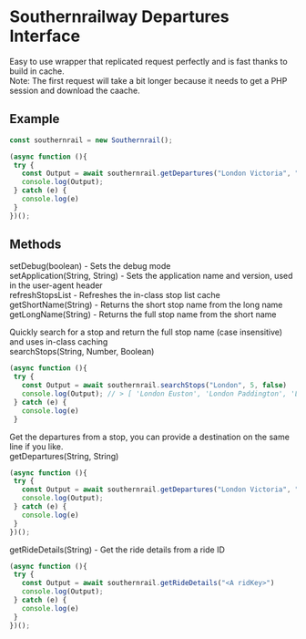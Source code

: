 # Southernrailway Departures Interface
 Easy to use wrapper that replicated request perfectly and is fast thanks to build in cache.  
 Note: The first request will take a bit longer because it needs to get a PHP session and download the caache.  
 
## Example
```js
const southernrail = new Southernrail();

(async function (){
 try {
   const Output = await southernrail.getDepartures("London Victoria", "Brighton")
   console.log(Output);
 } catch (e) {
   console.log(e)
 }
})();
```
## Methods
setDebug(boolean) - Sets the debug mode  
setApplication(String, String) - Sets the application name and version, used in the user-agent header  
refreshStopsList - Refreshes the in-class stop list cache  
getShortName(String) - Returns the short stop name from the long name  
getLongName(String) - Returns the full stop name from the short name  
  
Quickly search for a stop and return the full stop name (case insensitive) and uses in-class caching  
searchStops(String, Number, Boolean)  
```js
(async function (){
 try {
   const Output = await southernrail.searchStops("London", 5, false)
   console.log(Output); // > [ 'London Euston', 'London Paddington', 'London Bridge' ]
 } catch (e) {
   console.log(e)
 }
```
Get the departures from a stop, you can provide a destination on the same line if you like.  
getDepartures(String, String)  
```js
(async function (){
 try {
   const Output = await southernrail.getDepartures("London Victoria", "Brighton")
   console.log(Output);
 } catch (e) {
   console.log(e)
 }
})();
```
getRideDetails(String) - Get the ride details from a ride ID  
```js
(async function (){
 try {
   const Output = await southernrail.getRideDetails("<A ridKey>")
   console.log(Output);
 } catch (e) {
   console.log(e)
 }
})();
```